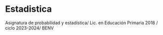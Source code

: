# Estadistica
Asignatura de probabilidad y estadística/ Lic. en Educación Primaria 2018 / ciclo 2023-2024/ BENV 
